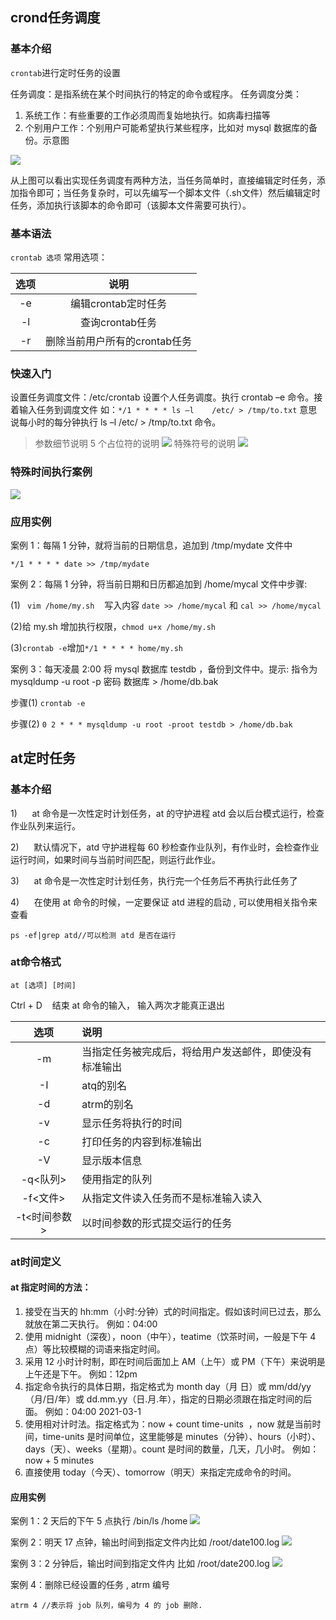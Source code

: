 ## crond任务调度
### 基本介绍
``crontab``进行定时任务的设置

任务调度：是指系统在某个时间执行的特定的命令或程序。
任务调度分类：
1. 系统工作：有些重要的工作必须周而复始地执行。如病毒扫描等
2. 个别用户工作：个别用户可能希望执行某些程序，比如对 mysql 数据库的备份。示意图

![](https://files.mdnice.com/user/25190/15a82d7a-8049-441e-89d1-22e624852564.png)

从上图可以看出实现任务调度有两种方法，当任务简单时，直接编辑定时任务，添加指令即可；当任务复杂时，可以先编写一个脚本文件（.sh文件）然后编辑定时任务，添加执行该脚本的命令即可（该脚本文件需要可执行）。

### 基本语法
``crontab 选项``
常用选项：

|选项|说明|
|:--:|:--:|
|-e|编辑crontab定时任务|
|-l|查询crontab任务|
|-r|删除当前用户所有的crontab任务|

### 快速入门
设置任务调度文件：/etc/crontab
设置个人任务调度。执行 crontab –e 命令。接着输入任务到调度文件
如：``*/1 * * * * ls –l    /etc/ > /tmp/to.txt``
意思说每小时的每分钟执行 ls –l /etc/ > /tmp/to.txt 命令。

> 参数细节说明
> 5 个占位符的说明
> ![](https://files.mdnice.com/user/25190/03fc78d5-3b1d-4ee8-99e3-d6a67a922df9.png)
> 特殊符号的说明
> ![](https://files.mdnice.com/user/25190/e75c4cca-c710-4381-9ddf-0d3a6c563cbd.png)

### 特殊时间执行案例

![](https://files.mdnice.com/user/25190/f980592e-5043-402f-acd4-5b585d7e8bbb.png)

### 应用实例

案例 1：每隔 1 分钟，就将当前的日期信息，追加到 /tmp/mydate 文件中

``*/1 * * * * date >> /tmp/mydate``

案例 2：每隔 1 分钟，将当前日期和日历都追加到 /home/mycal 文件中步骤:

(1) `` vim /home/my.sh``    写入内容 ``date >> /home/mycal`` 和 ``cal >> /home/mycal``

(2)给 my.sh 增加执行权限，``chmod u+x /home/my.sh``

(3)``crontab -e``增加``*/1 * * * * home/my.sh``

案例 3：每天凌晨 2:00 将 mysql 数据库 testdb ，备份到文件中。提示: 指令为mysqldump -u root -p 密码 数据库 > /home/db.bak

步骤(1) ``crontab -e``

步骤(2) ``0 2 * * * mysqldump -u root -proot testdb > /home/db.bak``

## at定时任务
### 基本介绍
1)      at 命令是一次性定时计划任务，at 的守护进程 atd 会以后台模式运行，检查作业队列来运行。

2)      默认情况下，atd 守护进程每 60 秒检查作业队列，有作业时，会检查作业运行时间，如果时间与当前时间匹配，则运行此作业。

3)      at 命令是一次性定时计划任务，执行完一个任务后不再执行此任务了

4)      在使用 at 命令的时候，一定要保证 atd 进程的启动 , 可以使用相关指令来查看

``ps -ef|grep atd//可以检测 atd 是否在运行``

### at命令格式
``at [选项] [时间]``

Ctrl + D    结束 at 命令的输入， 输入两次才能真正退出

|选项|说明|
|:--:|:--|
|-m|当指定任务被完成后，将给用户发送邮件，即使没有标准输出|
|-I|atq的别名|
|-d|atrm的别名|
|-v|显示任务将执行的时间|
|-c|打印任务的内容到标准输出|
|-V|显示版本信息|
|-q<队列>|使用指定的队列|
|-f<文件>|从指定文件读入任务而不是标准输入读入|
|-t<时间参数>|以时间参数的形式提交运行的任务|

### at时间定义
#### at 指定时间的方法：

1. 接受在当天的 hh:mm（小时:分钟）式的时间指定。假如该时间已过去，那么就放在第二天执行。 例如：04:00
2.  使用 midnight（深夜），noon（中午），teatime（饮茶时间，一般是下午 4 点）等比较模糊的词语来指定时间。
3.  采用 12 小时计时制，即在时间后面加上 AM（上午）或 PM（下午）来说明是上午还是下午。 例如：12pm
4.   指定命令执行的具体日期，指定格式为 month day（月 日）或 mm/dd/yy（月/日/年）或 dd.mm.yy（日.月.年），指定的日期必须跟在指定时间的后面。 例如：04:00 2021-03-1
5.   使用相对计时法。指定格式为：now + count time-units  ，now 就是当前时间，time-units 是时间单位，这里能够是 minutes（分钟）、hours（小时）、days（天）、weeks（星期）。count 是时间的数量，几天，几小时。 例如：now + 5 minutes
6.   直接使用 today（今天）、tomorrow（明天）来指定完成命令的时间。

#### 应用实例
案例 1：2 天后的下午 5 点执行 /bin/ls /home
![](https://files.mdnice.com/user/25190/63b03ebc-32ef-4623-ac1b-597990e2ff95.png)

案例 2：明天 17 点钟，输出时间到指定文件内比如 /root/date100.log
![](https://files.mdnice.com/user/25190/f3109893-1b43-4293-a6e7-4eea65281d8c.png)

案例 3：2 分钟后，输出时间到指定文件内 比如 /root/date200.log
![](https://files.mdnice.com/user/25190/44ee8053-9edc-4eea-9d5a-2350744fb1a3.png)

案例 4：删除已经设置的任务 , atrm 编号

``atrm 4 //表示将 job 队列，编号为 4 的 job 删除.``

